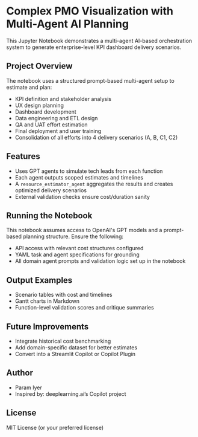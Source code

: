 # Complex PMO Visualization with Multi-Agent AI Planning

This Jupyter Notebook demonstrates a multi-agent AI-based orchestration system to generate enterprise-level KPI dashboard delivery scenarios.

## Project Overview
The notebook uses a structured prompt-based multi-agent setup to estimate and plan:
- KPI definition and stakeholder analysis
- UX design planning
- Dashboard development
- Data engineering and ETL design
- QA and UAT effort estimation
- Final deployment and user training
- Consolidation of all efforts into 4 delivery scenarios (A, B, C1, C2)

## Features
- Uses GPT agents to simulate tech leads from each function
- Each agent outputs scoped estimates and timelines
- A `resource_estimator_agent` aggregates the results and creates optimized delivery scenarios
- External validation checks ensure cost/duration sanity

## Running the Notebook
This notebook assumes access to OpenAI's GPT models and a prompt-based planning structure. Ensure the following:
- API access with relevant cost structures configured
- YAML task and agent specifications for grounding
- All domain agent prompts and validation logic set up in the notebook

## Output Examples
- Scenario tables with cost and timelines
- Gantt charts in Markdown
- Function-level validation scores and critique summaries

## Future Improvements
- Integrate historical cost benchmarking
- Add domain-specific dataset for better estimates
- Convert into a Streamlit Copilot or Copilot Plugin

## Author
- Param Iyer
- Inspired by: deeplearning.ai’s Copilot project

## License
MIT License (or your preferred license)
